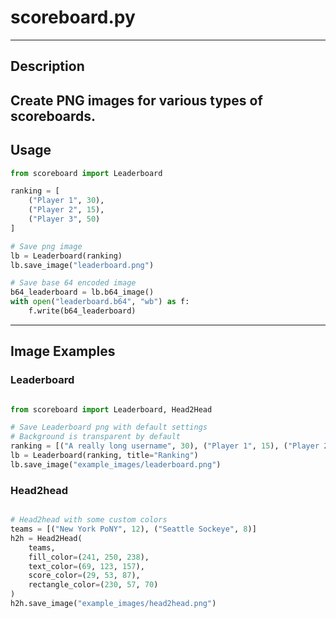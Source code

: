 # scoreboard.py
---
## Description
Create PNG images for various types of scoreboards.
---
## Usage
```py
from scoreboard import Leaderboard

ranking = [
    ("Player 1", 30),
    ("Player 2", 15),
    ("Player 3", 50)
]

# Save png image
lb = Leaderboard(ranking)
lb.save_image("leaderboard.png")

# Save base 64 encoded image
b64_leaderboard = lb.b64_image()
with open("leaderboard.b64", "wb") as f:
    f.write(b64_leaderboard)
```

---
## Image Examples

### Leaderboard

![]()

```py
from scoreboard import Leaderboard, Head2Head

# Save Leaderboard png with default settings
# Background is transparent by default
ranking = [("A really long username", 30), ("Player 1", 15), ("Player 2", 50)]
lb = Leaderboard(ranking, title="Ranking")
lb.save_image("example_images/leaderboard.png")
```

### Head2head

![]()

```py
# Head2head with some custom colors
teams = [("New York PoNY", 12), ("Seattle Sockeye", 8)]
h2h = Head2Head(
    teams, 
    fill_color=(241, 250, 238),
    text_color=(69, 123, 157),
    score_color=(29, 53, 87),
    rectangle_color=(230, 57, 70)
)
h2h.save_image("example_images/head2head.png")
```